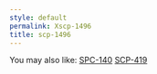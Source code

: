```yaml
---
style: default
permalink: Xscp-1496
title: scp-1496
---
```

You may also like:
[SPC-140](http://scp-wiki.net/spc-140)
[SCP-419](http://scp-wiki.net/scp-419)